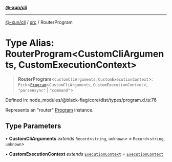 [**@-xun/cli**](../../README.md)

***

[@-xun/cli](../../README.md) / [src](../README.md) / RouterProgram

# Type Alias: RouterProgram\<CustomCliArguments, CustomExecutionContext\>

> **RouterProgram**\<`CustomCliArguments`, `CustomExecutionContext`\>: `Pick`\<[`Program`](Program.md)\<`CustomCliArguments`, `CustomExecutionContext`\>, `"parseAsync"` \| `"command"`\>

Defined in: node\_modules/@black-flag/core/dist/types/program.d.ts:76

Represents an "router" [Program](Program.md) instance.

## Type Parameters

• **CustomCliArguments** *extends* `Record`\<`string`, `unknown`\> = `Record`\<`string`, `unknown`\>

• **CustomExecutionContext** *extends* [`ExecutionContext`](ExecutionContext.md) = [`ExecutionContext`](ExecutionContext.md)

